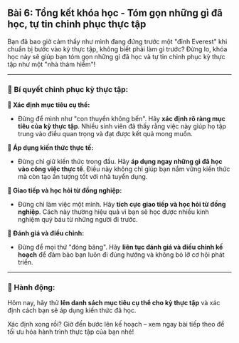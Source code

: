 ## Bài 6: Tổng kết khóa học - Tóm gọn những gì đã học, tự tin chinh phục thực tập

Bạn đã bao giờ cảm thấy như mình đang đứng trước một "đỉnh Everest" khi chuẩn bị bước vào kỳ thực tập, không biết phải làm gì trước? Đừng lo, khóa học này sẽ giúp bạn tóm gọn những gì đã học và tự tin chinh phục kỳ thực tập như một "nhà thám hiểm"!

---

### 📌 Bí quyết chinh phục kỳ thực tập:

**🔹 Xác định mục tiêu cụ thể:**
- Đừng để mình như "con thuyền không bến". Hãy **xác định rõ ràng mục tiêu của kỳ thực tập**. Nhiều sinh viên đã thấy rằng việc này giúp họ tập trung vào điều quan trọng và đạt được kết quả mong muốn.

**🔹 Áp dụng kiến thức thực tế:**
- Đừng chỉ giữ kiến thức trong đầu. Hãy **áp dụng ngay những gì đã học vào công việc thực tế**. Điều này không chỉ giúp bạn nắm vững kiến thức mà còn tạo ấn tượng tốt với nhà tuyển dụng.

**🔹 Giao tiếp và học hỏi từ đồng nghiệp:**
- Đừng chỉ làm việc một mình. Hãy **tích cực giao tiếp và học hỏi từ đồng nghiệp**. Cách này thường hiệu quả vì bạn sẽ học được nhiều kinh nghiệm quý báu từ những người đi trước.

**🔹 Đánh giá và điều chỉnh:**
- Đừng để mọi thứ "đóng băng". Hãy **liên tục đánh giá và điều chỉnh kế hoạch** để đảm bảo bạn luôn đi đúng hướng và không bỏ lỡ cơ hội phát triển.

---

### 🚀 Hành động:

Hôm nay, hãy thử **lên danh sách mục tiêu cụ thể cho kỳ thực tập** và xác định cách bạn sẽ áp dụng kiến thức đã học.

Xác định xong rồi? Giờ đến bước lên kế hoạch – xem ngay bài tiếp theo để tối ưu hóa hành trình thực tập của bạn nhé!